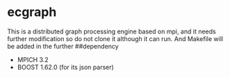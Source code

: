 # ecgraph
This is a distributed graph processing engine based on mpi, and it needs further modification so do not clone it although it can run. And Makefile will be added in the further
##dependency
* MPICH 3.2
* BOOST 1.62.0 (for its json parser)
